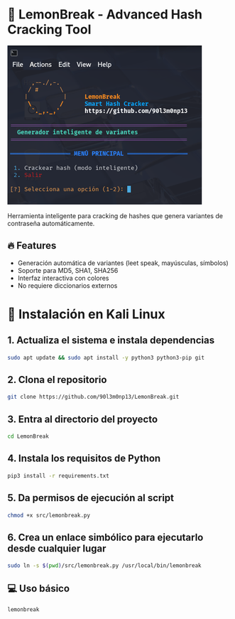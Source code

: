 # 🍋 LemonBreak - Advanced Hash Cracking Tool

![imagen](https://github.com/90l3m0np13/LemonBreak/blob/main/docs/App.png)

Herramienta inteligente para cracking de hashes que genera variantes de contraseña automáticamente.

## 🔥 Features
- Generación automática de variantes (leet speak, mayúsculas, símbolos)
- Soporte para MD5, SHA1, SHA256
- Interfaz interactiva con colores
- No requiere diccionarios externos

# 🚀 Instalación en Kali Linux
## 1. Actualiza el sistema e instala dependencias
```bash
sudo apt update && sudo apt install -y python3 python3-pip git
````
## 2. Clona el repositorio
```bash
git clone https://github.com/90l3m0np13/LemonBreak.git
````
## 3. Entra al directorio del proyecto
```bash
cd LemonBreak
````
## 4. Instala los requisitos de Python
```bash
pip3 install -r requirements.txt
````
## 5. Da permisos de ejecución al script
```bash
chmod +x src/lemonbreak.py
````
## 6. Crea un enlace simbólico para ejecutarlo desde cualquier lugar
```bash
sudo ln -s $(pwd)/src/lemonbreak.py /usr/local/bin/lemonbreak
```

## 💻 Uso básico
```bash
lemonbreak
```
